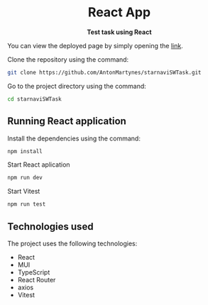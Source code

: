 <!-- Title -->
<h1 align="center">
   React App
</h1>

<!-- Header -->

<p align="center">
  <b>Test task using React</b>
  <br />
</p>

<!-- Body -->
You can view the deployed page by simply opening the [link]().
<br/>

Clone the repository using the command:
```sh
git clone https://github.com/AntonMartynes/starnaviSWTask.git
```

Go to the project directory using the command:
```sh
cd starnaviSWTask
```
## Running  React application

Install the dependencies using the command: 
```sh
npm install
```
Start React aplication
```sh
npm run dev
```
Start Vitest
```sh
npm run test
```
## Technologies used
The project uses the following technologies:
 - React
 - MUI
 - TypeScript
 - React Router
 - axios
 - Vitest
